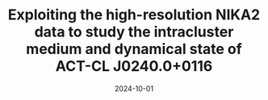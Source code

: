 ---
title: "Exploiting the high-resolution NIKA2 data to study the intracluster medium and dynamical state of ACT-CL J0240.0+0116"
collection: "publications"
category: "co_papers"
permalink: /publications/2024arXiv241011668P
link: https://ui.adsabs.harvard.edu/abs/2024arXiv241011668P/abstract
date: 2024-10-01
venue: "arXiv e-prints"
citation: "Ejlali, G., Tabatabaei, F. S., Roussel, H., et al. (2024), arXiv e-prints, arXiv:2410.09827."
---